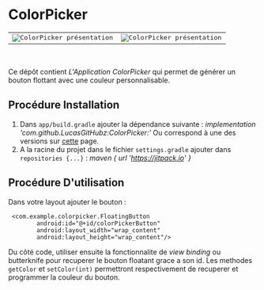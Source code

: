 # ColorPicker

<table>
 <tr>
  <td>
   <kbd>
    <img src="https://image.noelshack.com/fichiers/2022/01/2/1641315996-img2.png"/ alt="ColorPicker présentation">
   </kbd>
  </td>
  <td>
   <kbd>
    <img src="https://image.noelshack.com/fichiers/2022/01/2/1641317058-img3.png"/ alt="ColorPicker présentation">
   </kbd>
  </td>
 </tr>
</table>

</br>

Ce dépôt contient _L'Application ColorPicker_ qui permet de générer un bouton flottant avec une couleur personnalisable.


## Procédure Installation
1. Dans `app/build.gradle` ajouter la dépendance suivante : _implementation 'com.github.LucasGitHubz:ColorPicker:<Release Number>'_
   Ou <Release Number> correspond à une des versions sur [cette](https://github.com/LucasGitHubz/ColorPicker/releases) page.
3. A la racine du projet dans le fichier `settings.gradle` ajouter dans `repositories {...}` : _maven { url 'https://jitpack.io' }_


## Procédure D'utilisation
Dans votre layout ajouter le bouton : 

```
 <com.example.colorpicker.FloatingButton
        android:id="@+id/colorPickerButton"
        android:layout_width="wrap_content"
        android:layout_height="wrap_content"/>
```

Du côté code, utiliser ensuite la fonctionnalite de _view binding_ ou butterknife pour recuperer le bouton floatant grace a son id.
Les methodes `getColor` et `setColor(int)` permettront respectivement de recuperer et programmer la couleur du bouton.

